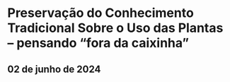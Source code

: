 # Preservação do Conhecimento Tradicional Sobre o Uso das Plantas – pensando “fora da caixinha”

## 02 de junho de 2024